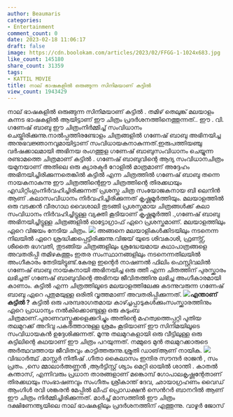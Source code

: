 ```yaml
---
author: Beaumaris
categories:
- Entertainment
comment_count: 0
date: 2023-02-18 11:06:17
draft: false
image: https://cdn.boolokam.com/articles/2023/02/FFGG-1-1024x683.jpg
like_count: 145180
share_count: 31359
tags:
- KATTIL MOVIE
title: നാല് ഭാഷകളിൽ ഒരുങ്ങുന്ന സിനിമയാണ് കട്ടിൽ
view_count: 1943429
---
```


നാല് ഭാഷകളിൽ ഒരുങ്ങുന്ന സിനിമയാണ് കട്ടിൽ . തമിഴ് തെലുങ്ക് മലയാളം കന്നട ഭാഷകളിൽ ആയിട്ടാണ് ഈ ചിത്രം പ്രദർശനത്തിനെത്തുന്നത്.. ഈ . വി. ഗണേഷ് ബാബു ഈ ചിത്രംനിർമ്മിച്ച് സംവിധാനം ചെയ്തിരിക്കുന്നു.നാൽപ്പത്തിരണ്ടോളം ചിത്രങ്ങളിൽ ഗണേഷ് ബാബു അഭിനയിച്ച അനുഭവജ്ഞാനവുമായിട്ടാണ് സംവിധായകനാകുന്നത്.ഇരുപത്തിയഞ്ചു വർഷക്കാലമായി അഭിനയ രംഗത്തുള ഗണേഷ് ബാബുസംവിധാനം ചെയ്യുന്ന രണ്ടാമത്തെ ചിത്രമാണ് കട്ടിൽ . ഗണേഷ് ബാബുവിന്റെ ആദ്യ സംവിധാനചിത്രം യമുനയാണ് അതിലെ ഒരു ക്യാരക്ടർ റോളിൽ മാത്രമാണ് അദ്ദേഹം അഭിനയിച്ചിരിക്കുന്നതെങ്കിൽ കട്ടിൽ എന്ന ചിത്രത്തിൽ ഗണേഷ് ബാബു തന്നെ നായകനാകുന്നു ഈ ചിത്രത്തിന്റെഈ ചിത്രത്തിന്റെ തിരക്കഥയും എഡിറ്റിംഗുംനിർവഹിച്ചിരിക്കുന്നത് പ്രശസ്ത ചിത്ര സംയോജകനായ ബി ലെനിൻ ആണ് .കലാസംവിധാനം നിർവഹിച്ചിരിക്കുന്നത് കൃഷ്ണമൂർത്തിയും. മലയാളത്തിൽ ഒരു വടക്കൻ വീരഗാഥ വൈശാലി തുടങ്ങി പ്രശസ്തമായ ചിത്രങ്ങൾക്ക് കലാ സംവിധാനം നിർവഹിച്ചിട്ടുള്ള വ്യക്തി കൂടിയാണ് കൃഷ്ണമൂർത്തി .,ഗണേഷ് ബാബു അഭിനയിച്ചിട്ടുള്ള ചിത്രങ്ങളിൽ ഓട്ടോഗ്രാഫ് ഏറെ പ്രശസ്തമാണ്. മലയാളത്തിലും ഏറെ വിജയം നേടിയ ചിത്രം. ![](https://cdn.boolokam.com/articles/2023/02/FFGG-1-1024x683.jpg) അങ്ങനെ മലയാളികൾക്കിടയിലും നടനെന്ന നിലയിൽ ഏറെ ശ്രദ്ധിക്കപ്പെട്ടിരിക്കുന്നു.വിജയ് യുടെ ശിവകാശി, ഫ്രണ്ട്സ്, ശീതൈ ഭഗവതി, തുടങ്ങിയ ചിത്രങ്ങളിലും ശ്രദ്ധേയമായ കഥാപാത്രങ്ങളെ അവതരിപ്പി തമിഴകത്തും ഇതര സംസ്ഥാനങ്ങളിലും നടനെന്നതിലയിൽ അംഗീകാരം തേടിയിട്ടുണ്ട്.കേരള ഇന്റെർ നാഷണൽ ഫിലിം ഫെസ്റ്റിവലിൽ ഗണേഷ് ബാബു നായകനായി അഭിനയിച്ച ഒരു ത്തീ എന്ന ചിതത്തിന് പുരസ്ക്കാരം ലഭിച്ചത് ഗണേഷ് ബാബുവിന്റെ അഭിനയ ജീവിതത്തിനു ലഭിച്ച അംഗീകാരമായി കാണാം. കട്ടിൽ എന്ന ചിത്രത്തിലൂടെ മലയാളത്തിലേക്കു കടന്നുവരുന്ന ഗണേഷ് ബാബു ഏറെ പുതുമയുള്ള ഒരിതി വൃത്തമാണ് അവതരിപ്പിക്കുന്നത്. **![](https://cdn.boolokam.com/articles/2023/02/FWFGGGG-1024x683.jpg)എന്താണ് കട്ടിൽ ?** കട്ടിൽ ഒരു പരമ്പരാഗതമായ കാഴ്ച്ചപ്പാടുകൾക്കുംസംസ്ക്കാരത്തിനും ഏറെ പ്രാധാന്യം നൽകിക്കൊണ്ടുള്ള ഒരു കുടുംബ ചിത്രമാണ്.പുരാണവസ്തുക്കളെക്കുറിച്ചും അതിന്റെ മഹത്വത്തെപ്പറ്റി പുതിയ തലമുറക്ക് അറിവു പകർത്താനുള്ള ശ്രമം കൂടിയാണ് ഈ സിനിമയിലൂടെ സംവിധായകൻ ഉദ്ദേശിക്കുന്നത്. മൂന്നു തലമുറകളായി ഒരു വീട്ടിലുള്ള ഒരു കട്ടിലിന്റെ കഥയാണ് ഈ ചിത്രം പറയുന്നത്. നമ്മുടെ മുൻ തലമുറക്കാരുടെ അർത്ഥവത്തായ ജീവിതവും കാട്ടിത്തരുന്നു.ശ്രുതി ഡാങ്ആണ് നായിക. ![](https://cdn.boolokam.com/articles/2023/02/FWF-2-1024x683.jpg)വിദ്ധാർത്ഥ് .മാസ്റ്റർ നിതീഷ് .ഗീതാ കൈലാസം ഇന്ദിര സൗന്ദർ രാജൻ , സം പ്രതം. ,സെ മ്മാലാർഅണ്ണൻ ,ആർട്ടിസ്റ്റ് ശ്യാം മെറ്റി ഓയിൽ ശാന്തി . കാതൽ കന്താസ്, എന്നിവരും പ്രധാന താരങ്ങളാണ് മങ്കൊമ്പ് ഗോപാലകൃഷ്ണന്റേതാണ് തിരക്കഥയും സംഭാഷണവും സംഗീതം ശ്രീകാന്ത് ദേവ, ഛായാഗ്രഹണം വൈഡ് ആംഗിൾ രവി ശങ്കരൻ മേപ്പിൽ ലീഫ് പ്രൊഡക്ഷൻ സെൻറർ ബാനറിൽ ആണ് ഈ ചിത്രം നിർമ്മിച്ചിരിക്കുന്നത്. മാർച്ച് മാസത്തിൽ ഈ ചിത്രം ദക്ഷിണേന്ത്യയിലെ നാല് ഭാഷകളിലും പ്രദർശനത്തിന് എത്തുന്നു. വാഴൂർ ജോസ്